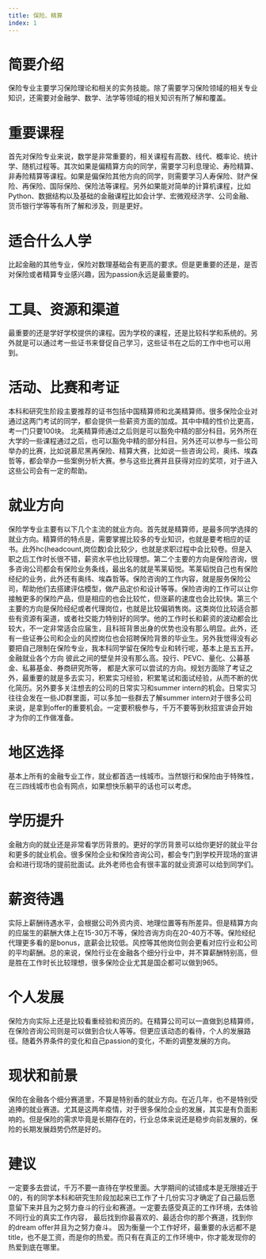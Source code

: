 ```yaml
---
title: 保险、精算
index: 1
---
```


# 简要介绍

保险专业主要学习保险理论和相关的实务技能。除了需要学习保险领域的相关专业知识，还需要对金融学、数学、法学等领域的相关知识有所了解和覆盖。

# 重要课程

首先对保险专业来说，数学是非常重要的，相关课程有高数、线代、概率论、统计学、随机过程等。其次如果是偏精算方向的同学，需要学习利息理论、寿险精算、非寿险精算等课程。如果是偏保险其他方向的同学，则需要学习人寿保险、财产保险、再保险、国际保险、保险法等课程。另外如果能对简单的计算机课程，比如Python、数据结构以及基础的金融课程比如会计学、宏微观经济学、公司金融、货币银行学等等有所了解和涉及，则是更好。

# 适合什么人学

比起金融的其他专业，保险对数理基础会有更高的要求。但是更重要的还是，是否对保险或者精算专业感兴趣，因为passion永远是最重要的。

# 工具、资源和渠道

最重要的还是学好学校提供的课程。因为学校的课程，还是比较科学和系统的。另外就是可以通过考一些证书来督促自己学习，这些证书在之后的工作中也可以用到。

# 活动、比赛和考证

本科和研究生阶段主要推荐的证书包括中国精算师和北美精算师。很多保险企业对通过这两门考试的同学，都会提供一些薪资方面的加成。其中中精的性价比更高，考一门只要100块。 北美精算师通过之后则是可以豁免中精的部分科目。另外所在大学的一些课程通过之后，也可以豁免中精的部分科目。另外还可以参与一些公司举办的比赛，比如说慕尼黑再保险、精算大赛，比如说一些咨询公司，奥纬、埃森哲等，都会举办一些案例分析大赛。参与这些比赛并且获得对应的奖项，对于进入这些公司会有一定的帮助。

# 就业方向

保险学专业主要有以下几个主流的就业方向。首先就是精算师，是最多同学选择的就业方向。精算师的特点是，需要掌握比较多的专业知识，也就是要考相应的证书。此外hc(headcount,岗位数)会比较少，也就是求职过程中会比较卷。但是入职之后工作时长很不错，薪资水平也比较理想。第二个主要的方向是保险咨询，很多咨询公司都会有保险业务条线，最出名的就是苇莱韬悦。苇莱韬悦自己也有保险经纪的业务，此外还有奥纬、埃森哲等。保险咨询的工作内容，就是服务保险公司，帮助他们去搭建评估模型，做产品定价和设计等等。保险咨询的工作可以让你接触更多的保险产品，但是相应的也会比较忙，但涨薪的速度也会比较快。第三个主要的方向是保险经纪或者代理岗位，也就是比较偏销售岗。这类岗位比较适合那些有资源有渠道，或者社交能力特别好的同学。他的工作时长和薪资的波动都会比较大，不一定非常适合应届生，且科班背景出身的优势也没有那么明显。此外，还有一些证券公司和企业的风控岗位也会招聘保险背景的毕业生。另外我觉得没有必要把自己限制在保险专业，我本科同学留在保险专业和转行呢，基本上是五五开。金融就业各个方向 彼此之间的壁垒并没有那么高。投行、PEVC、量化、公募基金、私募基金、券商研究所等， 都是大家可以尝试的方向。规划方面除了考证之外，最重要的就是多去实习，积累实习经验，积累笔试和面试经验，从而不断的优化简历。另外要多关注想去的公司的日常实习和summer intern的机会。日常实习往往会发在一些JD群里面，可以多加一些群去了解summer intern对于很多公司来说，是拿到offer的重要机会。一定要积极参与，千万不要等到秋招宣讲会开始才为你的工作做准备。

# 地区选择

基本上所有的金融专业工作，就业都首选一线城市。当然银行和保险由于特殊性，在三四线城市也会有网点，如果想快乐躺平的话也可以考虑。

# 学历提升

金融方向的就业还是非常看学历背景的。更好的学历背景可以给你更好的就业平台和更多的就业机会。很多保险企业和保险咨询公司，都会专门到学校开现场的宣讲会和进行现场的提前批面试。此外老师也会有很丰富的就业资源可以给到同学们。

# 薪资待遇

实际上薪酬待遇水平，会根据公司外资内资、地理位置等有所差异。但是精算方向的应届生的薪酬大体上在15-30万不等，保险咨询方向在20-40万不等。保险经纪代理更多看的是bonus，底薪会比较低。风控等其他岗位则会更看对应行业和公司的平均薪酬。总的来说，保险行业在金融各个细分行业中，并不算薪酬特别高，但是胜在工作时长比较理想，很多保险企业尤其是国企都可以做到965。

# 个人发展

保险方向实际上还是比较看重经验和资历的。在精算公司可以一直做到总精算师，在保险咨询公司则是可以做到合伙人等等。但更应该动态的看待，个人的发展路径。随着外界条件的变化和自己passion的变化，不断的调整发展的方向。

# 现状和前景

保险在金融各个细分赛道里，不算是特别香的就业方向。在近几年，也不是特别受追捧的就业赛道。尤其是这两年疫情，对于很多保险企业的发展，其实是有负面影响的。但是保险的需求毕竟是长期存在的，行业总体来说还是稳步向前发展的，保险的长期发展趋势仍然是好的。

# 建议

一定要多去尝试，千万不要一直待在学校里面。大学期间的试错成本是无限接近于0的，有的同学本科和研究生阶段加起来已工作了十几份实习才确定了自己最后愿意留下来并且为之努力奋斗的行业和赛道。一定要去感受真正的工作环境，去体验不同行业的真实工作内容， 最后找到你最喜欢的、最适合你的那个赛道，找到你的dream offer并且为之努力奋斗。 因为衡量一个工作好坏，最重要的永远都不是title，也不是工资，而是你的热爱。而只有在真正的工作环境中，你才能发现你的热爱到底在哪里。